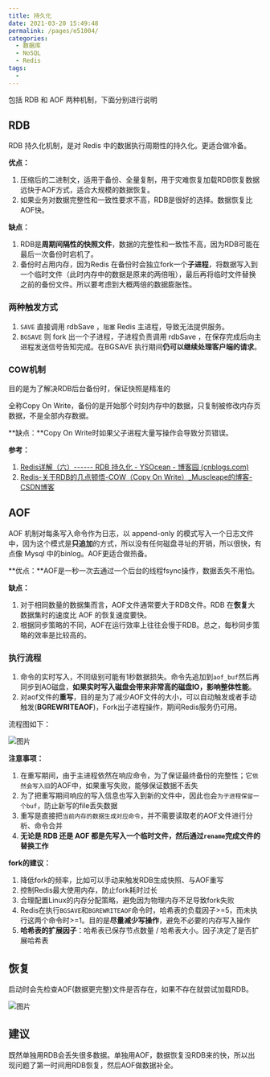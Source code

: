 ```yaml
---
title: 持久化
date: 2021-03-20 15:49:48
permalink: /pages/e51004/
categories:
  - 数据库
  - NoSQL
  - Redis
tags:
  - 
---
```


包括 RDB 和 AOF 两种机制，下面分别进行说明

## RDB

RDB 持久化机制，是对 Redis 中的数据执行周期性的持久化。更适合做冷备。

**优点：**

1. 压缩后的二进制文，适用于备份、全量复制，用于灾难恢复加载RDB恢复数据远快于AOF方式，适合大规模的数据恢复。
2. 如果业务对数据完整性和一致性要求不高，RDB是很好的选择。数据恢复比AOF快。

**缺点：**

1. RDB是**周期间隔性的快照文件**，数据的完整性和一致性不高，因为RDB可能在最后一次备份时宕机了。
2. 备份时占用内存，因为Redis 在备份时会独立fork一个**子进程**，将数据写入到一个临时文件（此时内存中的数据是原来的两倍哦），最后再将临时文件替换之前的备份文件。所以要考虑到大概两倍的数据膨胀性。

### 两种触发方式

1. `SAVE` 直接调用 rdbSave ，`阻塞` Redis 主进程，导致无法提供服务。
2. `BGSAVE` 则 fork 出一个子进程，子进程负责调用 rdbSave ，在保存完成后向主进程发送信号告知完成。在BGSAVE 执行期间**仍可以继续处理客户端的请求**。

### COW机制

目的是为了解决RDB后台备份时，保证快照是精准的

全称Copy On Write，备份的是开始那个时刻内存中的数据，只复制被修改内存页数据，不是全部内存数据。

**缺点：**Copy On Write时如果父子进程大量写操作会导致分页错误。

**参考：**

1. [Redis详解（六）------ RDB 持久化 - YSOcean - 博客园 (cnblogs.com)](https://www.cnblogs.com/ysocean/p/9114268.html)
2. [Redis-关于RDB的几点顿悟-COW（Copy On Write）_Muscleape的博客-CSDN博客](https://blog.csdn.net/Muscleape/article/details/105670481)

## AOF

AOF 机制对每条写入命令作为日志，以 append-only 的模式写入一个日志文件中，因为这个模式是**只追加**的方式，所以没有任何磁盘寻址的开销，所以很快，有点像 Mysql 中的binlog。AOF更适合做热备。

**优点：**AOF是一秒一次去通过一个后台的线程fsync操作，数据丢失不用怕。

**缺点：**

1. 对于相同数量的数据集而言，AOF文件通常要大于RDB文件。RDB 在**恢复**大数据集时的速度比 AOF 的恢复速度要快。
2. 根据同步策略的不同，AOF在运行效率上往往会慢于RDB。总之，每秒同步策略的效率是比较高的。

### 执行流程

1. 命令的实时写入，不同级别可能有1秒数据损失。命令先追加到`aof_buf`然后再同步到AO磁盘，**如果实时写入磁盘会带来非常高的磁盘IO，影响整体性能**。
2. 对aof文件的**重写**，目的是为了减少AOF文件的大小，可以自动触发或者手动触发(**BGREWRITEAOF**)，Fork出子进程操作，期间Redis服务仍可用。

流程图如下：

![图片](https://img.xiaoyou66.com/2021/03/21/61cdc99df3f70.png)

**注意事项：**

1. 在重写期间，由于主进程依然在响应命令，为了保证最终备份的完整性；它`依然会写入旧`的AOF中，如果重写失败，能够保证数据不丢失
2. 为了把重写期间响应的写入信息也写入到新的文件中，因此也会`为子进程保留一个buf`，防止新写的file丢失数据
3. 重写是直接把`当前内存的数据生成对应命令`，并不需要读取老的AOF文件进行分析、命令合并
4. **无论是 RDB 还是 AOF 都是先写入一个临时文件，然后通过`rename`完成文件的替换工作**

**fork的建议：**

1. 降低fork的频率，比如可以手动来触发RDB生成快照、与AOF重写
2. 控制Redis最大使用内存，防止fork耗时过长
3. 合理配置Linux的内存分配策略，避免因为物理内存不足导致fork失败
4. Redis在执行`BGSAVE`和`BGREWRITEAOF`命令时，哈希表的负载因子>=5，而未执行这两个命令时>=1。目的是**尽量减少写操作**，避免不必要的内存写入操作
5. **哈希表的扩展因子**：哈希表已保存节点数量 / 哈希表大小。因子决定了是否扩展哈希表

## 恢复

启动时会先检查AOF(数据更完整)文件是否存在，如果不存在就尝试加载RDB。

![图片](https://img.xiaoyou66.com/2021/03/21/f5e3fbb0d1606.png)

## 建议

既然单独用RDB会丢失很多数据。单独用AOF，数据恢复没RDB来的快，所以出现问题了第一时间用RDB恢复，然后AOF做数据补全。